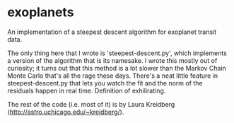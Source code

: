 # exoplanets
An implementation of a steepest descent algorithm for exoplanet transit data.

The only thing here that I wrote is 'steepest-descent.py', which implements a version of the algorithm
that is its namesake.  I wrote this mostly out of curiosity; it turns out that this method is a lot
slower than the Markov Chain Monte Carlo that's all the rage these days.  There's a neat little feature
in steepest-descent.py that lets you watch the fit and the norm of the residuals happen in real time.
Definition of exhilirating.

The rest of the code (i.e. most of it) is by Laura Kreidberg (http://astro.uchicago.edu/~kreidberg/).
